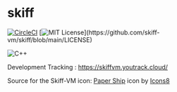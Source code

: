 # skiff
[![CircleCI](https://circleci.com/gh/skiff-vm/skiff/tree/main.svg?style=svg)](https://circleci.com/gh/skiff-vm/skiff/tree/main)
[![MIT License](https://img.shields.io/apm/l/atomic-design-ui.svg?)](https://github.com/skiff-vm/skiff/blob/main/LICENSE)

![C++](https://img.shields.io/badge/c++-%2300599C.svg?style=for-the-badge&logo=c%2B%2B&logoColor=white)

Development Tracking : https://skiffvm.youtrack.cloud/

Source for the Skiff-VM icon: <a target="_blank" href="https://icons8.com/icon/VLNrBkECYkdq/paper-ship">Paper Ship</a> icon by <a target="_blank" href="https://icons8.com">Icons8</a>
